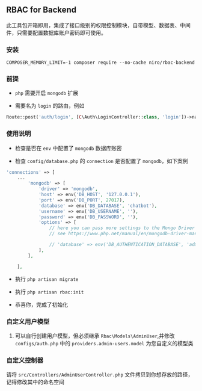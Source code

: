 ## RBAC for Backend

此工具包开箱即用，集成了接口级别的权限控制模块，自带模型、数据表、中间件，只需要配置数据库账户密码即可使用。


### 安装

    COMPOSER_MEMORY_LIMIT=-1 composer require --no-cache niro/rbac-backend

### 前提

* `php` 需要开启 `mongodb` 扩展

* 需要名为 `login` 的路由，例如

```php
Route::post('auth/login', [C\Auth\LoginController::class, 'login'])->name('login');
```

### 使用说明

* 检查是否在 `env` 中配置了 `mongodb` 数据库账密

* 检查 `config/database.php` 的 `connection` 是否配置了 `mongodb`，如下案例

```php
'connections' => [
    ...
        'mongodb' => [
            'driver' => 'mongodb',
            'host' => env('DB_HOST', '127.0.0.1'),
            'port' => env('DB_PORT', 27017),
            'database' => env('DB_DATABASE', 'chatbot'),
            'username' => env('DB_USERNAME', ''),
            'password' => env('DB_PASSWORD', ''),
            'options' => [
                // here you can pass more settings to the Mongo Driver Manager
                // see https://www.php.net/manual/en/mongodb-driver-manager.construct.php under "Uri Options" for a list of complete parameters that you can use

                // 'database' => env('DB_AUTHENTICATION_DATABASE', 'admin'), // required with Mongo 3+
            ],
        ],

    ],
```

* 执行 `php artisan migrate` 

* 执行 `php artisan rbac:init`

* 恭喜你，完成了初始化



### 自定义用户模型

1. 可以自行创建用户模型，但必须继承 `Rbac\Models\AdminUser`,并修改 `configs/auth.php` 中的 `providers.admin-users.model` 为您自定义的模型类

### 自定义控制器

请将 `src/Controllers/AdminUserController.php` 文件拷贝到你想存放的路径，记得修改其中的命名空间